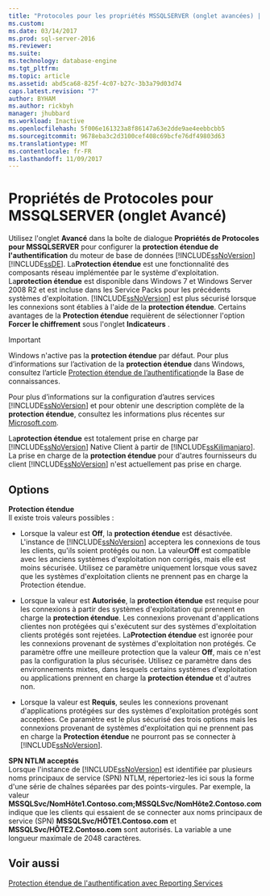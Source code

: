 ```yaml
---
title: "Protocoles pour les propriétés MSSQLSERVER (onglet avancées) | Documents Microsoft"
ms.custom: 
ms.date: 03/14/2017
ms.prod: sql-server-2016
ms.reviewer: 
ms.suite: 
ms.technology: database-engine
ms.tgt_pltfrm: 
ms.topic: article
ms.assetid: abd5ca68-825f-4c07-b27c-3b3a79d03d74
caps.latest.revision: "7"
author: BYHAM
ms.author: rickbyh
manager: jhubbard
ms.workload: Inactive
ms.openlocfilehash: 5f006e161323a8f86147a63e2dde9ae4eebbcbb5
ms.sourcegitcommit: 9678eba3c2d3100cef408c69bcfe76df49803d63
ms.translationtype: MT
ms.contentlocale: fr-FR
ms.lasthandoff: 11/09/2017
---
```

# <a name="protocols-for-mssqlserver-properties-advanced-tab"></a>Propriétés de Protocoles pour MSSQLSERVER (onglet Avancé)
  Utilisez l'onglet **Avancé** dans la boîte de dialogue **Propriétés de Protocoles pour MSSQLSERVER** pour configurer la **protection étendue de l'authentification** du moteur de base de données [!INCLUDE[ssNoVersion](../../includes/ssnoversion-md.md)] [!INCLUDE[ssDE](../../includes/ssde-md.md)]. La**Protection étendue** est une fonctionnalité des composants réseau implémentée par le système d'exploitation. La**protection étendue** est disponible dans Windows 7 et Windows Server 2008 R2 et est incluse dans les Service Packs pour les précédents systèmes d'exploitation. [!INCLUDE[ssNoVersion](../../includes/ssnoversion-md.md)] est plus sécurisé lorsque les connexions sont établies à l'aide de la **protection étendue**. Certains avantages de la **Protection étendue** requièrent de sélectionner l'option **Forcer le chiffrement** sous l'onglet **Indicateurs** .  
  
> [!IMPORTANT]  
>  Windows n'active pas la **protection étendue** par défaut. Pour plus d’informations sur l’activation de la **protection étendue** dans Windows, consultez l’article [Protection étendue de l’authentification](http://go.microsoft.com/fwlink/?LinkId=178431)de la Base de connaissances.  
  
 Pour plus d’informations sur la configuration d’autres services [!INCLUDE[ssNoVersion](../../includes/ssnoversion-md.md)] et pour obtenir une description complète de la **protection étendue**, consultez les informations plus récentes sur [Microsoft.com](http://go.microsoft.com/fwlink/?LinkId=177752).  
  
 La**protection étendue** est totalement prise en charge par [!INCLUDE[ssNoVersion](../../includes/ssnoversion-md.md)] Native Client à partir de [!INCLUDE[ssKilimanjaro](../../includes/sskilimanjaro-md.md)]. La prise en charge de la **protection étendue** pour d'autres fournisseurs du client [!INCLUDE[ssNoVersion](../../includes/ssnoversion-md.md)] n'est actuellement pas prise en charge.  
  
## <a name="options"></a>Options  
 **Protection étendue**  
 Il existe trois valeurs possibles :  
  
-   Lorsque la valeur est **Off**, la **protection étendue** est désactivée. L'instance de [!INCLUDE[ssNoVersion](../../includes/ssnoversion-md.md)] acceptera les connexions de tous les clients, qu'ils soient protégés ou non. La valeur**Off** est compatible avec les anciens systèmes d'exploitation non corrigés, mais elle est moins sécurisée. Utilisez ce paramètre uniquement lorsque vous savez que les systèmes d'exploitation clients ne prennent pas en charge la Protection étendue.  
  
-   Lorsque la valeur est **Autorisée**, la **protection étendue** est requise pour les connexions à partir des systèmes d'exploitation qui prennent en charge la **protection étendue**. Les connexions provenant d'applications clientes non protégées qui s'exécutent sur des systèmes d'exploitation clients protégés sont rejetées. La**Protection étendue** est ignorée pour les connexions provenant de systèmes d'exploitation non protégés. Ce paramètre offre une meilleure protection que la valeur **Off**, mais ce n'est pas la configuration la plus sécurisée. Utilisez ce paramètre dans des environnements mixtes, dans lesquels certains systèmes d'exploitation ou applications prennent en charge la **protection étendue** et d'autres non.  
  
-   Lorsque la valeur est **Requis**, seules les connexions provenant d'applications protégées sur des systèmes d'exploitation protégés sont acceptées. Ce paramètre est le plus sécurisé des trois options mais les connexions provenant de systèmes d'exploitation qui ne prennent pas en charge la **Protection étendue** ne pourront pas se connecter à [!INCLUDE[ssNoVersion](../../includes/ssnoversion-md.md)].  
  
 **SPN NTLM acceptés**  
 Lorsque l'instance de [!INCLUDE[ssNoVersion](../../includes/ssnoversion-md.md)] est identifiée par plusieurs noms principaux de service (SPN) NTLM, répertoriez-les ici sous la forme d'une série de chaînes séparées par des points-virgules. Par exemple, la valeur **MSSQLSvc/NomHôte1.Contoso.com;MSSQLSvc/NomHôte2.Contoso.com**indique que les clients qui essaient de se connecter aux noms principaux de service (SPN) **MSSQLSvc/HÔTE1.Contoso.com** et **MSSQLSvc/HÔTE2.Contoso.com** sont autorisés. La variable a une longueur maximale de 2048 caractères.  
  
## <a name="see-also"></a>Voir aussi  
 [Protection étendue de l'authentification avec Reporting Services](../../reporting-services/security/extended-protection-for-authentication-with-reporting-services.md)  
  
  
